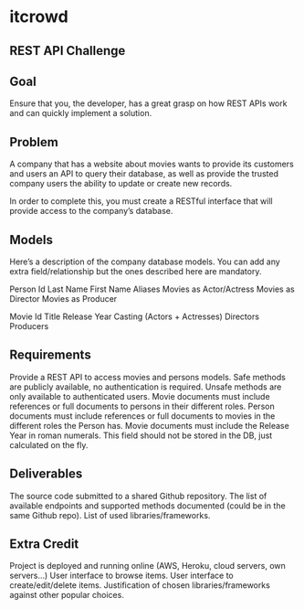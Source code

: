 # itcrowd
## REST API Challenge

## Goal
Ensure that you, the developer, has a great grasp on how REST APIs work and can quickly implement a solution. 

## Problem
A company that has a website about movies wants to provide its customers and users an API to query their database, as well as provide the trusted company users the ability to update or create new records.

In order to complete this, you must create a RESTful interface that will provide access to the company’s database.

## Models
Here’s a description of the company database models.
You can add any extra field/relationship but the ones described here are mandatory.

Person
Id
Last Name
First Name
Aliases
Movies as Actor/Actress
Movies as Director
Movies as Producer

Movie
Id
Title
Release Year
Casting (Actors + Actresses)
Directors
Producers

## Requirements
Provide a REST API to access movies and persons models.
Safe methods are publicly available, no authentication is required.
Unsafe methods are only available to authenticated users.
Movie documents must include references or full documents to persons in their different roles.
Person documents must include references or full documents to movies in the different roles the Person has.
Movie documents must include the Release Year in roman numerals. This field should not be stored in the DB, just calculated on the fly.

## Deliverables
The source code submitted to a shared Github repository.
The list of available endpoints and supported methods documented (could be in the same Github repo).
List of used libraries/frameworks.

## Extra Credit
Project is deployed and running online (AWS, Heroku, cloud servers, own servers…)
User interface to browse items.
User interface to create/edit/delete items.
Justification of chosen libraries/frameworks against other popular choices.
